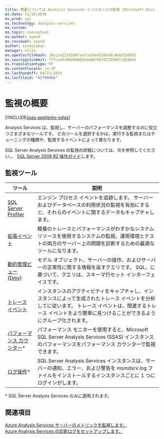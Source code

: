 ```yaml
---
title: 概要については Analysis Services インスタンスの監視 |Microsoft Docs
ms.date: 11/16/2018
ms.prod: sql
ms.technology: analysis-services
ms.custom: ''
ms.topic: conceptual
ms.author: owend
ms.reviewer: owend
author: minewiskan
manager: kfile
ms.openlocfilehash: 39cc5a22165d07aafce29e4216548c4e8d226892
ms.sourcegitcommit: f7fced330b64d6616aeb8766747295807c92dd41
ms.translationtype: MT
ms.contentlocale: ja-JP
ms.lasthandoff: 04/23/2019
ms.locfileid: "62709466"
---
```

# <a name="monitoring-overview"></a>監視の概要
[!INCLUDE[ssas-appliesto-sqlas](../../includes/ssas-appliesto-sqlas-all-aas.md)]

Analysis Services は、監視し、サーバーのパフォーマンスを調整するのに役立つさまざまなツールです。 どのツールを選択するかは、実行する監視またはチューニングの種類や、監視するイベントによって異なります。

SQL Server Analysis Services の監視の詳細については、次を参照してください。、 [SQL Server 2008 R2 操作ガイド](http://go.microsoft.com/fwlink/?LinkID=225539)します。  
  
## <a name="monitoring-tools"></a>監視ツール  

|ツール  |説明  |
|---------|---------|
|[SQL Server Profiler](../../analysis-services/instances/use-sql-server-profiler-to-monitor-analysis-services.md)      |   エンジン プロセス イベントを追跡します。 サーバーおよびデータベースの利用状況の監視を有効にすると、それらのイベントに関するデータもキャプチャします。      |
| [拡張イベント](../../analysis-services/instances/monitor-analysis-services-with-sql-server-extended-events.md)     |   軽量のトレースとパフォーマンスがわずかなシステム リソースを使用するシステムの監視、運用環境とテストの両方のサーバー上の問題を診断するための最適なツールになります。       |
| [動的管理ビュー &#40;Dmv&#41;](../../analysis-services/instances/use-dynamic-management-views-dmvs-to-monitor-analysis-services.md)      |   モデル オブジェクト、サーバーの操作、およびサーバーの正常性に関する情報を返すクエリです。 SQL、に基づいて、クエリは、スキーマ行セット インターフェイスです。      |
| [トレース イベント](https://docs.microsoft.com/bi-reference/trace-events/analysis-services-trace-events)     |  インスタンスのアクティビティをキャプチャし、インスタンスによって生成されたトレース イベントを分析してに従います。 トレース イベントは、関連するトレース イベントをより簡単に見つけることができるようにグループ化されます。        |
|   [パフォーマンス カウンター](../../analysis-services/instances/performance-counters-ssas.md)\*    |    パフォーマンス モニターを使用すると、Microsoft SQL Server Analysis Services (SSAS) インスタンスのパフォーマンスをパフォーマンス カウンターで監視できます。     |
|[ログ操作](../../analysis-services/instances/performance-counters-ssas.md)\*|SQL Server Analysis Services インスタンスは、サーバーの通知、エラー、および警告を msmdsrv.log ファイルをインストールするインスタンスごとに 1 つにログインがします。 |

\* SQL Server Analysis Services のみに適用されます。

## <a name="see-also"></a>関連項目

[Azure Analysis Services サーバーのメトリックを監視します。](https://docs.microsoft.com/azure/analysis-services/analysis-services-monitor)   
[Azure Analysis Services の診断ログをセットアップします。](https://docs.microsoft.com/azure/analysis-services/analysis-services-logging)
